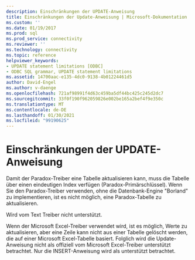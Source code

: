 ```yaml
---
description: Einschränkungen der UPDATE-Anweisung
title: Einschränkungen der Update-Anweisung | Microsoft-Dokumentation
ms.custom: ''
ms.date: 01/19/2017
ms.prod: sql
ms.prod_service: connectivity
ms.reviewer: ''
ms.technology: connectivity
ms.topic: reference
helpviewer_keywords:
- UPDATE statement limitations [ODBC]
- ODBC SQL grammar, UPDATE statement limitations
ms.assetid: 14700aac-e135-4dc0-9138-4b01224461d5
author: David-Engel
ms.author: v-daenge
ms.openlocfilehash: 721af98991f4d63c459ba5df44bc425c245d2dc7
ms.sourcegitcommit: 33f0f190f962059826e002be165a2bef4f9e350c
ms.translationtype: MT
ms.contentlocale: de-DE
ms.lasthandoff: 01/30/2021
ms.locfileid: "99190625"
---
```

# <a name="update-statement-limitations"></a>Einschränkungen der UPDATE-Anweisung
Damit der Paradox-Treiber eine Tabelle aktualisieren kann, muss die Tabelle über einen eindeutigen Index verfügen (Paradox-Primärschlüssel). Wenn Sie den Paradox-Treiber verwenden, ohne die Datenbank-Engine "Borland" zu implementieren, ist es nicht möglich, eine Paradox-Tabelle zu aktualisieren.  
  
 Wird vom Text Treiber nicht unterstützt.  
  
 Wenn der Microsoft Excel-Treiber verwendet wird, ist es möglich, Werte zu aktualisieren, aber eine Zeile kann nicht aus einer Tabelle gelöscht werden, die auf einer Microsoft Excel-Tabelle basiert. Folglich wird die Update-Anweisung nicht als offiziell vom Microsoft Excel-Treiber unterstützt betrachtet. Nur die INSERT-Anweisung wird als unterstützt betrachtet.
